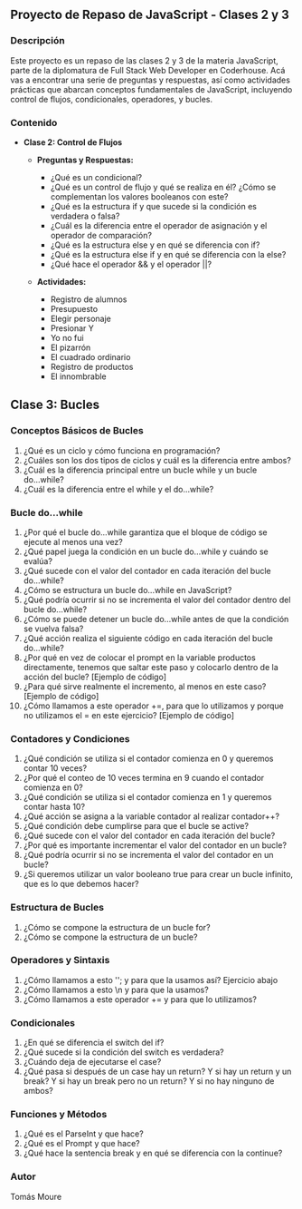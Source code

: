 ## Proyecto de Repaso de JavaScript - Clases 2 y 3

### Descripción

Este proyecto es un repaso de las clases 2 y 3 de la materia JavaScript, parte de la diplomatura de Full Stack Web Developer en Coderhouse. Acá vas a encontrar una serie de preguntas y respuestas, así como actividades prácticas que abarcan conceptos fundamentales de JavaScript, incluyendo control de flujos, condicionales, operadores, y bucles.

### Contenido

- **Clase 2: Control de Flujos**
  - **Preguntas y Respuestas:**
    - ¿Qué es un condicional?
    - ¿Qué es un control de flujo y qué se realiza en él? ¿Cómo se complementan los valores booleanos con este?
    - ¿Qué es la estructura if y que sucede si la condición es verdadera o falsa?
    - ¿Cuál es la diferencia entre el operador de asignación y el operador de comparación?
    - ¿Qué es la estructura else y en qué se diferencia con if?
    - ¿Qué es la estructura else if y en qué se diferencia con la else?
    - ¿Qué hace el operador && y el operador ||?

  - **Actividades:**
    - Registro de alumnos
    - Presupuesto
    - Elegir personaje
    - Presionar Y
    - Yo no fui
    - El pizarrón
    - El cuadrado ordinario
    - Registro de productos
    - El innombrable

## Clase 3: Bucles

### Conceptos Básicos de Bucles
1. ¿Qué es un ciclo y cómo funciona en programación?
2. ¿Cuáles son los dos tipos de ciclos y cuál es la diferencia entre ambos?
3. ¿Cuál es la diferencia principal entre un bucle while y un bucle do...while?
4. ¿Cuál es la diferencia entre el while y el do…while?

### Bucle do...while
1. ¿Por qué el bucle do...while garantiza que el bloque de código se ejecute al menos una vez?
2. ¿Qué papel juega la condición en un bucle do...while y cuándo se evalúa?
3. ¿Qué sucede con el valor del contador en cada iteración del bucle do...while?
4. ¿Cómo se estructura un bucle do...while en JavaScript?
5. ¿Qué podría ocurrir si no se incrementa el valor del contador dentro del bucle do...while?
6. ¿Cómo se puede detener un bucle do...while antes de que la condición se vuelva falsa?
7. ¿Qué acción realiza el siguiente código en cada iteración del bucle do...while?
8. ¿Por qué en vez de colocar el prompt en la variable productos directamente, tenemos que saltar este paso y colocarlo dentro de la acción del bucle? [Ejemplo de código]
9. ¿Para qué sirve realmente el incremento, al menos en este caso? [Ejemplo de código]
10. ¿Cómo llamamos a este operador +=, para que lo utilizamos y porque no utilizamos el = en este ejercicio? [Ejemplo de código]

### Contadores y Condiciones
1. ¿Qué condición se utiliza si el contador comienza en 0 y queremos contar 10 veces?
2. ¿Por qué el conteo de 10 veces termina en 9 cuando el contador comienza en 0?
3. ¿Qué condición se utiliza si el contador comienza en 1 y queremos contar hasta 10?
4. ¿Qué acción se asigna a la variable contador al realizar contador++?
5. ¿Qué condición debe cumplirse para que el bucle se active?
6. ¿Qué sucede con el valor del contador en cada iteración del bucle?
7. ¿Por qué es importante incrementar el valor del contador en un bucle?
8. ¿Qué podría ocurrir si no se incrementa el valor del contador en un bucle?
9. ¿Si queremos utilizar un valor booleano true para crear un bucle infinito, que es lo que debemos hacer?

### Estructura de Bucles
1. ¿Cómo se compone la estructura de un bucle for?
2. ¿Cómo se compone la estructura de un bucle?

### Operadores y Sintaxis
1. ¿Cómo llamamos a esto ''; y para que la usamos así? Ejercicio abajo
2. ¿Cómo llamamos a esto \n y para que la usamos?
3. ¿Cómo llamamos a este operador += y para que lo utilizamos?

### Condicionales
1. ¿En qué se diferencia el switch del if?
2. ¿Qué sucede si la condición del switch es verdadera?
3. ¿Cuándo deja de ejecutarse el case?
4. ¿Qué pasa si después de un case hay un return? Y si hay un return y un break? Y si hay un break pero no un return? Y si no hay ninguno de ambos?

### Funciones y Métodos
1. ¿Qué es el ParseInt y que hace?
2. ¿Qué es el Prompt y que hace?
3. ¿Qué hace la sentencia break y en qué se diferencia con la continue?

### Autor

Tomás Moure
